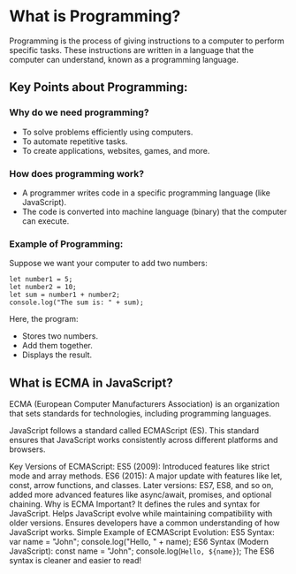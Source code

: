 # What is Programming?

Programming is the process of giving instructions to a computer to perform specific tasks. These instructions are written in a language that the computer can understand, known as a programming language.

## Key Points about Programming:

### Why do we need programming?

- To solve problems efficiently using computers.
- To automate repetitive tasks.
- To create applications, websites, games, and more.

### How does programming work?

- A programmer writes code in a specific programming language (like JavaScript).
- The code is converted into machine language (binary) that the computer can execute.

### Example of Programming:

Suppose we want your computer to add two numbers:
```
let number1 = 5;
let number2 = 10;
let sum = number1 + number2;
console.log("The sum is: " + sum);
```

Here, the program:

- Stores two numbers.
- Add them together.
- Displays the result.

## What is ECMA in JavaScript?

ECMA (European Computer Manufacturers Association) is an organization that sets standards for technologies, including programming languages.

JavaScript follows a standard called ECMAScript (ES). This standard ensures that JavaScript works consistently across different platforms and browsers.

Key Versions of ECMAScript:
ES5 (2009): Introduced features like strict mode and array methods.
ES6 (2015): A major update with features like let, const, arrow functions, and classes.
Later versions: ES7, ES8, and so on, added more advanced features like async/await, promises, and optional chaining.
Why is ECMA Important?
It defines the rules and syntax for JavaScript.
Helps JavaScript evolve while maintaining compatibility with older versions.
Ensures developers have a common understanding of how JavaScript works.
Simple Example of ECMAScript Evolution:
ES5 Syntax:
var name = "John";
console.log("Hello, " + name);
ES6 Syntax (Modern JavaScript):
const name = "John";
console.log(`Hello, ${name}`);
The ES6 syntax is cleaner and easier to read!

